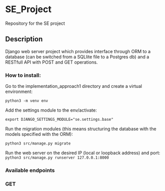 # SE_Project   
Repository for the SE project   
   
## Description    
Django web server project which provides interface through ORM to a database (can be switched from a SQLlite file to a Postgres db) and a RESTfull API with POST and GET operations.    
  
### How to install:  
Go to the implementation_approach1 directory and create a virtual environment:  

`python3 -m venv env`  

Add the settings module to the env/activate:

`export DJANGO_SETTINGS_MODULE="se.settings.base"`

Run the migration modules (this means structuring the database with the models specified with the ORM):     

`python3 src/manage.py migrate`    

Run the web server on the desired IP (local or loopback address) and port:  
`python3 src/manage.py runserver 127.0.0.1:8000`

### Available endpoints

### GET